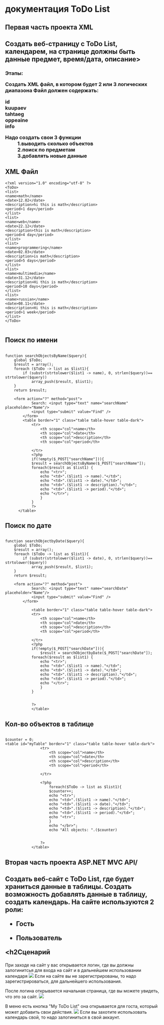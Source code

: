 <h1>документация ToDo List</h1>
<h2>Первая часть проекта XML<h2/>
  <h2>Создать веб-страницу с ToDo List, календарем, на странице должны быть данные предмет, время/дата, описание><h3/>
  Этапы:

Создать XML файл, в котором будет 2 или 3 логических диапазона
Файл должен содержать: 
<dl>
  <dt>id</dt>
  <dt>kuupaev</dt>
  <dt>tahtaeg</dt>
  <dt>oppeaine</dt>
  <dt>info</dt>
</dl>

<dl>
<dt>Надо создать свои 3 функции<dt/>
<dd>1.выводить сколько объектов</dd>
<dd>2.поиск по предметам</dd>
<dd>3.добавлять новые данные</dd>
</dl>

<h2>XML Файл</h2>

```
<?xml version="1.0" encoding="utf-8" ?>
<ToDo>
<list>
<name>math</name>
<date>12.02</date>
<description>hi this is math</description>
<period>1 day</period>
</list>
<list>
<name>web</name>
<date>22.12</date>
<description>this is math</description>
<period>4 day</period>
</list>
<list>
<name>programmering</name>
<date>02.03</date>
<description>is math</description>
<period>5 days</period>
</list>
<list>
<name>multimedia</name>
<date>31.12</date>
<description>Hi this is math</description>
<period>10 days</period>
</list>
<list>
<name>russian</name>
<date>08.11</date>
<description>Hi this is math</description>
<period>1 week</period>
</list>
</ToDo>


```


<h2>Поиск по имени</h2>

```

function searchObjectsByName($query){
    global $ToDo;
    $result = array();
    foreach ($ToDo -> list as $list1){
        if (substr(strtolower($list1 -> name), 0, strlen($query))== strtolower($query))
            array_push($result, $list1);
    }
    return $result;
    
    <form action="?" method="post">
            Search: <input type="text" name="searchName" placeholder="Name"/>
            <input type="submit" value="Find" />
        </form>
        <table border="1" class="table table-hover table-dark">
            <tr>
                <th scope="col">name</th>
                <th scope="col">date</th>
                <th scope="col">description</th>
				<th scope="col">period</th>
                
            </tr>
            <?php
            if(!empty($_POST["searchName"])){
            $result = searchObjectsByName($_POST["searchName"]);
            foreach($result as $list1) {
                echo "<tr>";
                echo "<td>".($list1 -> name)."</td>";
                echo "<td>".($list1 -> date)."</td>";
                echo "<td>".($list1 -> description)."</td>";
				echo "<td>".($list1 -> period)."</td>";
                echo "</tr>";
                }
            }
            ?>
      </table>
```

<h2>Поиск по дате</h2>

```

function searchObjectbyDate($query){
    global $ToDo;
    $result = array();
    foreach ($ToDo -> list as $list1){
        if (substr(strtolower($list1 -> date), 0, strlen($query))== strtolower($query))
            array_push($result, $list1);
    }
    return $result;
    
    <form action="?" method="post">
            Search: <input type="text" name="searchDate" placeholder="Name"/>
            <input type="submit" value="Find" />
        </form>
			
			<table border="1" class="table table-hover table-dark">
            <tr>
                <th scope="col">name</th>
                <th scope="col">date</th>
                <th scope="col">description</th>
				<th scope="col">period</th>
                
            </tr>
			<?php
			if(!empty($_POST["searchDate"])){
				$result = searchObjectbyDate($_POST["searchDate"]);
            foreach($result as $list1) {
                echo "<tr>";
                echo "<td>".($list1 -> name)."</td>";
                echo "<td>".($list1 -> date)."</td>";
                echo "<td>".($list1 -> description)."</td>";
				echo "<td>".($list1 -> period)."</td>";
                echo "</tr>";
                }
			}
			
			
			?>
			</table>
```

<h2>Кол-во объектов в таблице</h2>

```

$counter = 0;
<table id="myTable" border="1" class="table table-hover table-dark">
				<tr>
					<th scope="col">name</th>
					<th scope="col">date</th>
					<th scope="col">description</th>
					<th scope="col">period</th>

				</tr>
				
				<?php	  
					foreach($ToDo -> list as $list1){
					$counter++;
					echo "<tr>";
					echo "<td>".($list1 -> name)."</td>";
					echo "<td>".($list1 -> date)."</td>";
					echo "<td>".($list1 -> description)."</td>";
					echo "<td>".($list1 -> period)."</td>";
					echo "<tr>";
					}
					echo "</br>";
					echo "All objects: ".($counter) 
					
				
				?>
			</table>
```

<h2>Вторая часть проекта ASP.NET MVC API/<h2>
  Создать веб-сайт с ToDo List, где будет храниться данные в таблицы. Создать возможность добавлять данные в таблицу, создать календарь.
  На сайте используются 2 роли:
  
  * Гость
  
  * Пользователь
  
  <h2Сценарий</h2>
  
  При заходе на сайт у вас открывается логин, где вы должны залогинитсья для входа на сайт и в дальнейшем использовании календаря
  ![](Photo/login.PNG)
  Если на сайте вы не зарегистрированы, то надо зарегистрироваться, для дальнейшего использования.
  
  После логина открывается начальная страница, где вы можете увидеть, что это за сайт.
  ![](Photo/home.PNG)
  
  В меню есть кнопка "My ToDo List" она открывается для госта, который может добавить свои действия.
  ![](Photo/todolist.PNG)
  Если вы захотите использовать календарь свой, то надо залогиниться в свой аккаунт.
  
  




